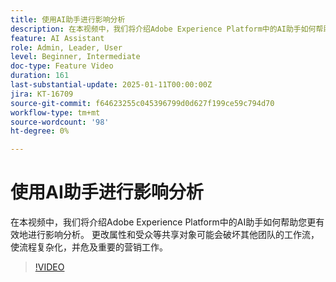 ```yaml
---
title: 使用AI助手进行影响分析
description: 在本视频中，我们将介绍Adobe Experience Platform中的AI助手如何帮助您更有效地进行影响分析。 更改属性和受众等共享对象可能会破坏其他团队的工作流，使流程复杂化，并危及重要的营销工作。
feature: AI Assistant
role: Admin, Leader, User
level: Beginner, Intermediate
doc-type: Feature Video
duration: 161
last-substantial-update: 2025-01-11T00:00:00Z
jira: KT-16709
source-git-commit: f64623255c045396799d0d627f199ce59c794d70
workflow-type: tm+mt
source-wordcount: '98'
ht-degree: 0%

---
```



# 使用AI助手进行影响分析

在本视频中，我们将介绍Adobe Experience Platform中的AI助手如何帮助您更有效地进行影响分析。 更改属性和受众等共享对象可能会破坏其他团队的工作流，使流程复杂化，并危及重要的营销工作。

>[!VIDEO](https://video.tv.adobe.com/v/3441680/?learn=on&enablevpops)
